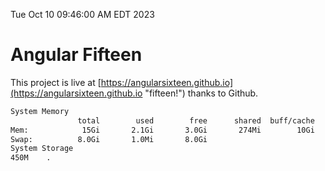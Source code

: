 Tue Oct 10 09:46:00 AM EDT 2023

# Angular Fifteen


This project is live at [https://angularsixteen.github.io](https://angularsixteen.github.io "fifteen!") thanks to Github.

```bash
System Memory
               total        used        free      shared  buff/cache   available
Mem:            15Gi       2.1Gi       3.0Gi       274Mi        10Gi        12Gi
Swap:          8.0Gi       1.0Mi       8.0Gi
System Storage
450M	.
